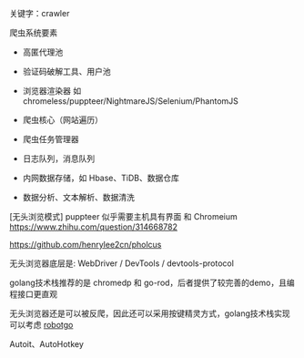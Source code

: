 关键字：crawler

爬虫系统要素

- 高匿代理池
- 验证码破解工具、用户池
- 浏览器渲染器 如 chromeless/puppteer/NightmareJS/Selenium/PhantomJS

- 爬虫核心（网站遍历）
- 爬虫任务管理器
- 日志队列，消息队列

- 内网数据存储，如 Hbase、TiDB、数据仓库
- 数据分析、文本解析、数据清洗


[无头浏览模式]
puppteer 似乎需要主机具有界面 和 Chromeium
https://www.zhihu.com/question/314668782


https://github.com/henrylee2cn/pholcus

无头浏览器底层是:
WebDriver / DevTools / devtools-protocol

golang技术栈推荐的是 chromedp 和 go-rod，后者提供了较完善的demo，且编程接口更直观

无头浏览器还是可以被反爬，因此还可以采用按键精灵方式，golang技术栈实现可以考虑 [robotgo](https://github.com/go-vgo/robotgo)

Autoit、AutoHotkey